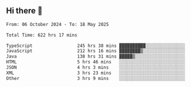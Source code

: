 ## Hi there 👋

<!--START_SECTION:waka-->

```txt
From: 06 October 2024 - To: 18 May 2025

Total Time: 622 hrs 17 mins

TypeScript                 245 hrs 38 mins ▓▓▓▓▓▓▓▓▓▓░░░░░░░░░░░░░░░   39.28 %
JavaScript                 212 hrs 16 mins ▓▓▓▓▓▓▓▓▒░░░░░░░░░░░░░░░░   33.94 %
Java                       138 hrs 31 mins ▓▓▓▓▓▒░░░░░░░░░░░░░░░░░░░   22.15 %
HTML                       5 hrs 46 mins   ░░░░░░░░░░░░░░░░░░░░░░░░░   00.92 %
JSON                       4 hrs 3 mins    ░░░░░░░░░░░░░░░░░░░░░░░░░   00.65 %
XML                        3 hrs 23 mins   ░░░░░░░░░░░░░░░░░░░░░░░░░   00.54 %
Other                      3 hrs 9 mins    ░░░░░░░░░░░░░░░░░░░░░░░░░   00.51 %
```

<!--END_SECTION:waka-->

<!--
**the-t3ch-wizard/the-t3ch-wizard** is a ✨ _special_ ✨ repository because its `README.md` (this file) appears on your GitHub profile.

Here are some ideas to get you started:

- 🔭 I’m currently working on ...
- 🌱 I’m currently learning ...
- 👯 I’m looking to collaborate on ...
- 🤔 I’m looking for help with ...
- 💬 Ask me about ...
- 📫 How to reach me: ...
- 😄 Pronouns: ...
- ⚡ Fun fact: ...
-->

